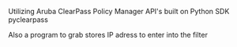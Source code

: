 Utilizing Aruba ClearPass Policy Manager API's built on Python SDK pyclearpass

Also a program to grab stores IP adress to enter into the filter
